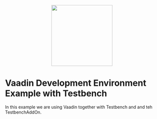 <center>
<a href="https://vaadin.com">
 <img src="https://vaadin.com/images/hero-reindeer.svg" width="200" height="200" /></a>
</center>

# Vaadin Development Environment Example with Testbench
In this example we are using Vaadin together with Testbench and and teh TestbenchAddOn.

